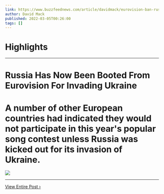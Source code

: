 ```yaml
---
link: https://www.buzzfeednews.com/article/davidmack/eurovision-ban-russia
author: David Mack
published: 2022-03-05T00:26:00
tags: []
---
```

# Highlights


---
# Russia Has Now Been Booted From Eurovision For Invading Ukraine
# A number of other European countries had indicated they would not participate in this year's popular song contest unless Russia was kicked out for its invasion of Ukraine.

![](https://img.buzzfeed.com/buzzfeed-static/static/2022-03/4/22/campaign_images/3c92a98e4a98/russia-has-now-been-booted-from-eurovision-for-in-2-879-1646432800-4_dblbig.jpg)

---

[View Entire Post ›](https://www.buzzfeednews.com/article/davidmack/eurovision-ban-russia)